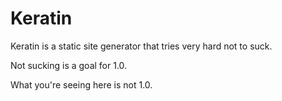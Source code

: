 Keratin
=======

Keratin is a static site generator that tries very hard not to suck.

Not sucking is a goal for 1.0.

What you're seeing here is not 1.0.
